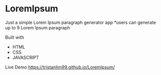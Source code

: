 # LoremIpsum

Just a simple Lorem Ipsum paragraph generator app
*users can generate up to 9 Lorem Ipsum paragraph 

Built with
* HTML
* CSS
* JAVASCRIPT

Live Demo
https://tristanlim99.github.io/LoremIpsum/
